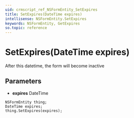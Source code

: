 ```yaml
---
uid: crmscript_ref_NSFormEntity_SetExpires
title: SetExpires(DateTime expires)
intellisense: NSFormEntity.SetExpires
keywords: NSFormEntity, GetExpires
so.topic: reference
---
```


# SetExpires(DateTime expires)

After this datetime, the form will become inactive

## Parameters

* **expires** DateTime

```crmscript
NSFormEntity thing;
DateTime expires;
thing.SetExpires(expires);
```

